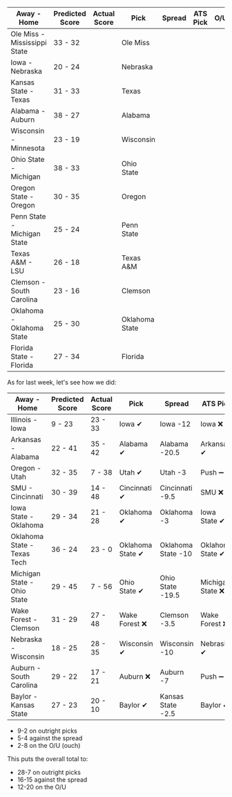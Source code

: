 Away - Home | Predicted Score | Actual Score | Pick | Spread | ATS Pick | O/U | O/U Pick
---|---|---|---|---|---|---|---
Ole Miss - Mississippi State | 33 - 32 |  | Ole Miss |  |  |  | 
Iowa - Nebraska | 20 - 24 |  | Nebraska |  |  |  | 
Kansas State - Texas | 31 - 33 |  | Texas |  |  |  | 
Alabama - Auburn | 38 - 27 |  | Alabama |  |  |  | 
Wisconsin - Minnesota | 23 - 19 |  | Wisconsin |  |  |  | 
Ohio State - Michigan | 38 - 33 |  | Ohio State |  |  |  | 
Oregon State - Oregon | 30 - 35 |  | Oregon |  |  |  | 
Penn State - Michigan State | 25 - 24 |  | Penn State |  |  |  | 
Texas A&M - LSU | 26 - 18 |  | Texas A&M |  |  |  | 
Clemson - South Carolina | 23 - 16 |  | Clemson |  |  |  | 
Oklahoma - Oklahoma State | 25 - 30 |  | Oklahoma State |  |  |  | 
Florida State - Florida | 27 - 34 |  | Florida |  |  |  | 

As for last week, let's see how we did:

Away - Home | Predicted Score | Actual Score | Pick | Spread | ATS Pick | O/U | O/U Pick
---|---|---|---|---|---|---|---
Illinois - Iowa | 9 - 23 | 23 - 33 | Iowa ✔ | Iowa -12 | Iowa ❌ | 38.5 | Under ❌
Arkansas - Alabama | 22 - 41 | 35 - 42 | Alabama ✔ | Alabama -20.5 | Arkansas ✔ | 58.5 | Over ✔
Oregon - Utah | 32 - 35 | 7 - 38 | Utah ✔ | Utah -3 | Push ➖ | 58.5 | Over ❌
SMU - Cincinnati | 30 - 39 | 14 - 48 | Cincinnati ✔ | Cincinnati -9.5 | SMU ❌ | 65.5 | Over ❌
Iowa State - Oklahoma | 29 - 34 | 21 - 28 | Oklahoma ✔ | Oklahoma -3 | Iowa State ✔ | 59 | Over ❌
Oklahoma State - Texas Tech | 36 - 24 | 23 - 0 | Oklahoma State ✔ | Oklahoma State -10 | Oklahoma State ✔ | 55 | Over ❌
Michigan State - Ohio State | 29 - 45 | 7 - 56 | Ohio State ✔ | Ohio State -19.5 | Michigan State ❌ | 70 | Over ❌
Wake Forest - Clemson | 31 - 29 | 27 - 48 | Wake Forest ❌ | Clemson -3.5 | Wake Forest ❌ | 57 | Over ✔
Nebraska - Wisconsin | 18 - 25 | 28 - 35 | Wisconsin ✔ | Wisconsin -10 | Nebraska ✔ | 43.5 | Under ❌
Auburn - South Carolina | 29 - 22 | 17 - 21 | Auburn ❌ | Auburn -7 | Push ➖ | 45 | Over ❌
Baylor - Kansas State | 27 - 23 | 20 - 10 | Baylor ✔ | Kansas State -2.5 | Baylor ✔ | 50 | Push ➖

* 9-2 on outright picks
* 5-4 against the spread
* 2-8 on the O/U (ouch)

This puts the overall total to:

* 28-7 on outright picks
* 16-15 against the spread
* 12-20 on the O/U